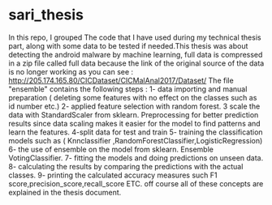 # sari_thesis
In this repo, I grouped The code that I have used during my technical thesis part, along with some data to be tested if needed.This thesis was about detecting the android malware by machine learning, full data is compressed in a zip file called full data because the link of the original source of the data is no longer working as you can see : http://205.174.165.80/CICDataset/CICMalAnal2017/Dataset/
The file "ensemble" contains the following steps : 
1- data importing and manual preparation ( deleting some features with no effect on the classes such as id number etc.) 
2- applied feature selection with random forest. 
3 scale the data with StandardScaler from sklearn. Preprocessing for better prediction results since data scaling makes it easier for the model to find patterns and learn the features. 
4-split data for test and train 
5- training  the classification models such as ( Knnclassifier ,RandomForestClassifier,LogisticRegression)
6- the use of ensemble on the model from sklearn. Ensemble VotingClassifier.
7- fitting the models and doing predictions on unseen data. 
8- calculating the results by comparing the predictions with the actual classes. 
9- printing the calculated  accuracy measures such F1 score,precision_score,recall_score   ETC.
off course all of these concepts are explained in the thesis document. 
